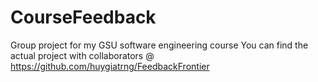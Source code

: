 # CourseFeedback
Group project for my GSU software engineering course
You can find the actual project with collaborators @ https://github.com/huygiatrng/FeedbackFrontier
